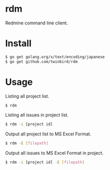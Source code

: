 # rdm

Redmine command line client.

# Install

```sh
$ go get golang.org/x/text/encoding/japanese
$ go get github.com/twinbird/rdm
```

# Usage

Listing all project list.

```sh
$ rdm
```

Listing all issues in project list.

```sh
$ rdm -i [project id]
```

Output all project list to MS Excel Format.

```sh
$ rdm -E [filepath]
```

Output all issues to MS Excel Format in project.

```sh
$ rdm -i [project id] -E [filepath]
```

